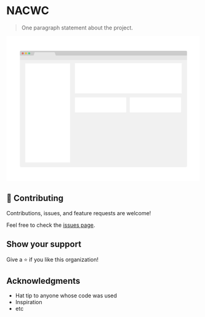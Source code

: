 #  NACWC

> One paragraph statement about the project.

![screenshot](./app_screenshot.png)


## 🤝 Contributing

Contributions, issues, and feature requests are welcome!

Feel free to check the [issues page](../../issues/).

## Show your support

Give a ⭐️ if you like this organization!

## Acknowledgments

- Hat tip to anyone whose code was used
- Inspiration
- etc

